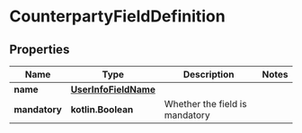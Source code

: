 
# CounterpartyFieldDefinition

## Properties
| Name | Type | Description | Notes |
| ------------ | ------------- | ------------- | ------------- |
| **name** | [**UserInfoFieldName**](UserInfoFieldName.md) |  |  |
| **mandatory** | **kotlin.Boolean** | Whether the field is mandatory |  |




